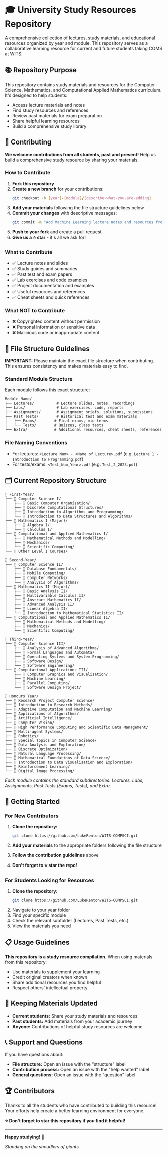 # 🎓 University Study Resources Repository

A comprehensive collection of lectures, study materials, and educational resources organized by year and module. This repository serves as a collaborative learning resource for current and future students taking COMS at WITS.

## 📚 Repository Purpose

This repository contains study materials and resources for the Computer Science, Mathematics, and Computational Applied Mathematics curriculum. It's designed to help students:

- Access lecture materials and notes
- Find study resources and references
- Review past materials for exam preparation
- Share helpful learning resources
- Build a comprehensive study library

## 🤝 Contributing

**We welcome contributions from all students, past and present!** Help us build a comprehensive study resource by sharing your materials.

### How to Contribute

1. **Fork this repository**
2. **Create a new branch** for your contributions:
   ```bash
   git checkout -b [year]-[module]/[describe-what-you-are-adding]
   ```
3. **Add your materials** following the file structure guidelines below
4. **Commit your changes** with descriptive messages:
   ```bash
   git commit -m "Add Machine Learning lecture notes and resources from x y and z"
   ```
5. **Push to your fork** and create a pull request
6. **Give us a ⭐ star** - it's all we ask for!

### What to Contribute

- ✅ Lecture notes and slides
- ✅ Study guides and summaries
- ✅ Past test and exam papers
- ✅ Lab exercises and code examples
- ✅ Project documentation and examples
- ✅ Useful resources and references
- ✅ Cheat sheets and quick references

### What NOT to Contribute

- ❌ Copyrighted content without permission
- ❌ Personal information or sensitive data
- ❌ Malicious code or inappropriate content

## 📁 File Structure Guidelines

**IMPORTANT:** Please maintain the exact file structure when contributing. This ensures consistency and makes materials easy to find.

### Standard Module Structure

Each module follows this exact structure:

```
Module Name/
├── Lectures/          # Lecture slides, notes, recordings
├── Labs/              # Lab exercises, code, reports
├── Assignments/       # Assignment briefs, solutions, submissions
├── Past Tests/        # Historical test and exam materials
│   ├── Exams/        # Final exams, mid-terms
│   └── Tests/        # Quizzes, class tests
└── Extra/            # Additional resources, cheat sheets, references
```

### File Naming Conventions

- For lectures: `<Lecture Num> - <Name of Lecture>.pdf` (e.g. `Lecture 1 - Introduction to Programming.pdf`)
- For tests/exams: `<Test_Num_Year>.pdf` (e.g. `Test_2_2023.pdf`)

## 🗂️ Current Repository Structure

```
📁 First-Year/
├── 📁 Computer Science I/
│   ├── 📁 Basic Computer Organisation/
│   ├── 📁 Discrete Computational Structures/
│   ├── 📁 Introduction to Algorithms and Programming/
│   └── 📁 Introduction to Data Structures and Algorithms/
├── 📁 Mathematics I (Major)/
│   ├── 📁 Algebra I/
│   └── 📁 Calculus I/
├── 📁 Computational and Applied Mathematics I/
│   ├── 📁 Mathematical Methods and Modelling/
│   ├── 📁 Mechanics/
│   └── 📁 Scientific Computing/
└── 📁 Other Level I Courses/

📁 Second-Year/
├── 📁 Computer Science II/
│   ├── 📁 Database Fundamentals/
│   ├── 📁 Mobile Computing/
│   ├── 📁 Computer Networks/
│   └── 📁 Analysis of Algorithms/
├── 📁 Mathematics II (Major)/
│   ├── 📁 Basic Analysis II/
│   ├── 📁 Multivariable Calculus II/
│   ├── 📁 Abstract Mathematics II/
│   ├── 📁 Advanced Analysis II/
│   ├── 📁 Linear Algebra II/
│   └── 📁 Introduction to Mathematical Statistics II/
└── 📁 Computational and Applied Mathematics II/
    ├── 📁 Mathematical Methods and Modelling/
    ├── 📁 Mechanics/
    └── 📁 Scientific Computing/

📁 Third-Year/
├── 📁 Computer Science III/
│   ├── 📁 Analysis of Advanced Algorithms/
│   ├── 📁 Formal Languages and Automata/
│   ├── 📁 Operating Systems and System Programming/
│   ├── 📁 Software Design/
│   └── 📁 Software Engineering/
└── 📁 Computational Applications III/
    ├── 📁 Computer Graphics and Visualisation/
    ├── 📁 Machine Learning/
    ├── 📁 Parallel Computing/
    └── 📁 Software Design Project/

📁 Honours Year/
├── 📁 Research Project Computer Science/
├── 📁 Introduction to Research Methods/
├── 📁 Adaptive Computation and Machine Learning/
├── 📁 Applications of Algorithms/
├── 📁 Artificial Intelligence/
├── 📁 Computer Vision/
├── 📁 High Performance Computing and Scientific Data Management/
├── 📁 Multi-agent Systems/
├── 📁 Robotics/
├── 📁 Special Topics in Computer Science/
├── 📁 Data Analysis and Exploration/
├── 📁 Discrete Optimization/
├── 📁 Natural Language Processing/
├── 📁 Mathematical Foundations of Data Science/
├── 📁 Introduction to Data Visualisation and Exploration/
├── 📁 Reinforcement Learning/
└── 📁 Digital Image Processing/
```

*Each module contains the standard subdirectories: Lectures, Labs, Assignments, Past Tests (Exams, Tests), and Extra.*

## 🚀 Getting Started

### For New Contributors

1. **Clone the repository:**
   ```bash
   git clone https://github.com/LukeRenton/WITS-COMPSCI.git
   ```

2. **Add your materials** to the appropriate folders following the file structure

3. **Follow the contribution guidelines** above

4. **Don't forget to ⭐ star the repo!**

### For Students Looking for Resources

1. **Clone the repository:**
   ```bash
   git clone https://github.com/LukeRenton/WITS-COMPSCI.git
   ```
2. Navigate to your year folder
3. Find your specific module
4. Check the relevant subfolder (Lectures, Past Tests, etc.)
5. View the materials you need

## 📋 Usage Guidelines

**This repository is a study resource compilation.** When using materials from this repository:

- Use materials to supplement your learning
- Credit original creators when known
- Share additional resources you find helpful
- Respect others' intellectual property

## 🔄 Keeping Materials Updated

- **Current students:** Share your study materials and resources
- **Past students:** Add materials from your academic journey
- **Anyone:** Contributions of helpful study resources are welcome

## 📞 Support and Questions

If you have questions about:
- **File structure:** Open an issue with the "structure" label
- **Contribution process:** Open an issue with the "help wanted" label
- **General questions:** Open an issue with the "question" label

## 🏆 Contributors

Thanks to all the students who have contributed to building this resource! Your efforts help create a better learning environment for everyone.

**⭐ Don't forget to star this repository if you find it helpful!**

---

**Happy studying! 📖**

*Standing on the shoudlers of giants*